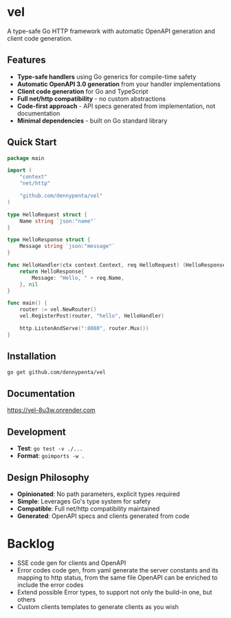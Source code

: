 # vel

A type-safe Go HTTP framework with automatic OpenAPI generation and client code generation.

## Features

- **Type-safe handlers** using Go generics for compile-time safety
- **Automatic OpenAPI 3.0 generation** from your handler implementations
- **Client code generation** for Go and TypeScript
- **Full net/http compatibility** - no custom abstractions
- **Code-first approach** - API specs generated from implementation, not documentation
- **Minimal dependencies** - built on Go standard library

## Quick Start

```go
package main

import (
	"context"
	"net/http"

	"github.com/dennypenta/vel"
)

type HelloRequest struct {
	Name string `json:"name"`
}

type HelloResponse struct {
	Message string `json:"message"`
}

func HelloHandler(ctx context.Context, req HelloRequest) (HelloResponse, *vel.Error) {
	return HelloResponse{
		Message: "Hello, " + req.Name,
	}, nil
}

func main() {
	router := vel.NewRouter()
	vel.RegisterPost(router, "hello", HelloHandler)

	http.ListenAndServe(":8080", router.Mux())
}
```

## Installation

```bash
go get github.com/dennypenta/vel
```

## Documentation

https://vel-8u3w.onrender.com

## Development

- **Test**: `go test -v ./...`
- **Format**: `goimports -w .`

## Design Philosophy

- **Opinionated**: No path parameters, explicit types required
- **Simple**: Leverages Go's type system for safety
- **Compatible**: Full net/http compatibility maintained
- **Generated**: OpenAPI specs and clients generated from code

# Backlog

- SSE code gen for clients and OpenAPI
- Error codes code gen, from yaml generate the server constants and its mapping to http status, from the same file OpenAPI can be enriched to include the error codes
- Extend possible Error types, to support not only the build-in one, but others
- Custom clients templates to generate clients as you wish
